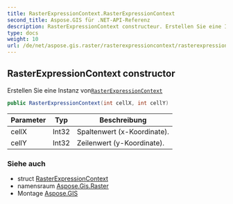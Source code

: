 ```yaml
---
title: RasterExpressionContext.RasterExpressionContext
second_title: Aspose.GIS für .NET-API-Referenz
description: RasterExpressionContext constructeur. Erstellen Sie eine Instanz vonRasterExpressionContext
type: docs
weight: 10
url: /de/net/aspose.gis.raster/rasterexpressioncontext/rasterexpressioncontext/
---
```

## RasterExpressionContext constructor

Erstellen Sie eine Instanz von[`RasterExpressionContext`](../)

```csharp
public RasterExpressionContext(int cellX, int cellY)
```

| Parameter | Typ | Beschreibung |
| --- | --- | --- |
| cellX | Int32 | Spaltenwert (x-Koordinate). |
| cellY | Int32 | Zeilenwert (y-Koordinate). |

### Siehe auch

* struct [RasterExpressionContext](../)
* namensraum [Aspose.Gis.Raster](../../rasterexpressioncontext/)
* Montage [Aspose.GIS](../../../)


